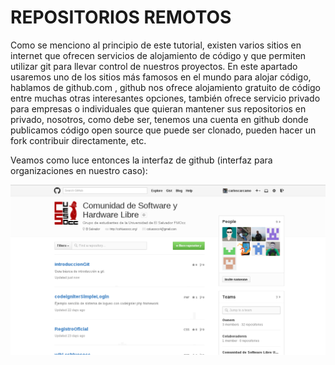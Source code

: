 # REPOSITORIOS REMOTOS

Como se menciono al principio de este tutorial, existen varios sitios en internet que ofrecen servicios de alojamiento de código y que permiten utilizar git para llevar control de nuestros proyectos. En este apartado usaremos uno de los sitios más famosos en el mundo para alojar código, hablamos de github.com , github nos ofrece alojamiento gratuito de código entre muchas  otras interesantes opciones, también ofrece servicio privado para empresas o individuales que quieran mantener sus repositorios en privado, nosotros, como debe ser, tenemos una cuenta en github donde publicamos código open source que puede ser clonado, pueden hacer un fork contribuir directamente, etc. 

Veamos como luce entonces la interfaz de github (interfaz para organizaciones en nuestro caso):

![github](github.png)